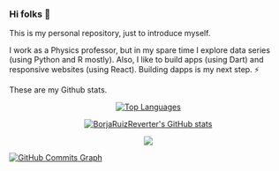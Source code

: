 ### Hi folks 👋

This is my personal repository, just to introduce myself.

I work as a Physics professor, but in my spare time I explore data series (using Python and R mostly). Also, I like to build apps (using Dart) and responsive websites (using React). Building dapps is my next step. ⚡

These are my Github stats.

<div align="center">
  <a href="https://github.com/BorjaRuizReverter" align="left"><img src="https://github-readme-stats.vercel.app/api/top-langs/?username=BorjaRuizReverter&langs_count=10&title_color=ffffff&text_color=ffffff&icon_color=0891b2&bg_color=0f172a&hide_border=true&locale=en&custom_title=Top%20%Language&layout=compact&exclude_repo=SentimentAnalysisTeste" alt="Top Languages" /></a>
  
  <a href="http://www.github.com/BorjaRuizReverter"><img src="https://github-readme-stats.vercel.app/api?username=BorjaRuizReverter&show_icons=true&hide=&count_private=true&title_color=ffffff&text_color=ffffff&icon_color=0891b2&bg_color=0f172a&hide_border=true&show_icons=true" alt="BorjaRuizReverter's GitHub stats" /></a>

<a href="http://www.github.com/BorjaRuizReverter"><img src="https://github-readme-streak-stats.herokuapp.com/?user=BorjaRuizReverter&stroke=ffffff&background=0f172a&ring=ffffff&fire=ffffff&currStreakNum=ffffff&currStreakLabel=ffffff&sideNums=ffffff&sideLabels=ffffff&dates=ffffff&hide_border=true" /></a>
  
</div>

<a href="http://www.github.com/BorjaRuizReverter"><img src="https://activity-graph.herokuapp.com/graph?username=BorjaRuizReverter&bg_color=0f172a&custom_title=GitHub%20Commits%20Graph" alt="GitHub Commits Graph" /></a>
